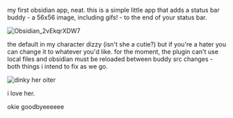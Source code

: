 my first obsidian app, neat. this is a simple little app that adds a status bar buddy - a 56x56 image, including gifs! - to the end of your status bar. 

![Obsidian_2vEkqrXDW7](https://github.com/user-attachments/assets/3546246d-19d6-440e-ac11-79984bb1d8cb)

the default in my character dizzy (isn't she a cutie?) but if you're a hater you can change it to whatever you'd like. for the moment, the plugin can't use local files and obsidian must be reloaded between buddy src changes - both things i intend to fix as we go. 

![dinky her oiter](https://github.com/user-attachments/assets/3e675fef-55dc-4c80-a017-129ecfc03e76)

i love her.

okie goodbyeeeeee